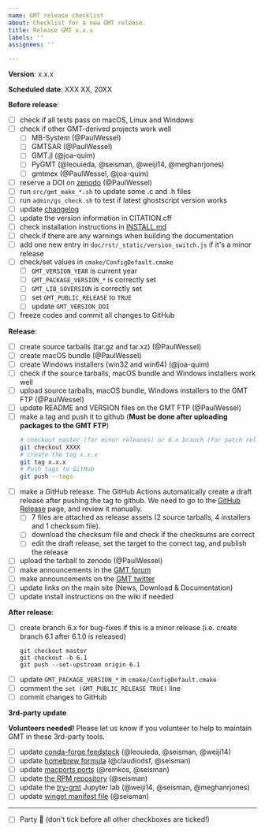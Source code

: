 ```yaml
---
name: GMT release checklist
about: Checklist for a new GMT release.
title: Release GMT x.x.x
labels: ''
assignees: ''

---
```


**Version**:  x.x.x

**Scheduled date**: XXX XX, 20XX

**Before release**:

- [ ] check if all tests pass on macOS, Linux and Windows
- [ ] check if other GMT-derived projects work well
	- [ ] MB-System (@PaulWessel)
	- [ ] GMTSAR (@PaulWessel)
	- [ ] GMT.jl (@joa-quim)
	- [ ] PyGMT (@leouieda, @seisman, @weiji14, @meghanrjones)
	- [ ] gmtmex (@PaulWessel, @joa-quim)
- [ ] reserve a DOI on [zenodo](https://zenodo.org) (@PaulWessel)
- [ ] run `src/gmt_make_*.sh` to update some .c and .h files
- [ ] run `admin/gs_check.sh` to test if latest ghostscript version works
- [ ] update [changelog](https://github.com/GenericMappingTools/gmt/blob/master/doc/rst/source/changes.rst)
- [ ] update the version information in CITATION.cff
- [ ] check installation instructions in [INSTALL.md](https://github.com/GenericMappingTools/gmt/blob/master/INSTALL.md)
- [ ] check if there are any warnings when building the documentation
- [ ] add one new entry in `doc/rst/_static/version_switch.js` if it's a minor release
- [ ] check/set values in `cmake/ConfigDefault.cmake`
    - [ ] `GMT_VERSION_YEAR` is current year
    - [ ] `GMT_PACKAGE_VERSION_*` is correctly set
    - [ ] `GMT_LIB_SOVERSION` is correctly set
    - [ ] set `GMT_PUBLIC_RELEASE` to `TRUE`
    - [ ] update `GMT_VERSION_DOI`
- [ ] freeze codes and commit all changes to GitHub

**Release**:

- [ ] create source tarballs (tar.gz and tar.xz) (@PaulWessel)
- [ ] create macOS bundle (@PaulWessel)
- [ ] create Windows installers (win32 and win64) (@joa-quim)
- [ ] check if the source tarballs, macOS bundle and Windows installers work well
- [ ] upload source tarballs, macOS bundle, Windows installers to the GMT FTP (@PaulWessel)
- [ ] update README and VERSION files on the GMT FTP (@PaulWessel)
- [ ] make a tag and push it to github (**Must be done after uploading packages to the GMT FTP**)
    ```bash
    # checkout master (for minor releases) or 6.x branch (for patch releases)
    git checkout XXXX
    # create the tag x.x.x
    git tag x.x.x
    # Push tags to GitHub
    git push --tags
    ```
- [ ] make a GitHub release.
  The GitHub Actions automatically create a draft release after pushing the tag to github.
  We need to go to the [GitHub Release](https://github.com/GenericMappingTools/gmt/releases) page, and review it manually.
  - [ ] 7 files are attached as release assets (2 source tarballs, 4 installers and 1 checksum file).
  - [ ] download the checksum file and check if the checksums are correct
  - [ ] edit the draft release, set the target to the correct tag, and publish the release
- [ ] upload the tarball to zenodo (@PaulWessel)
- [ ] make announcements in the [GMT forum](https://forum.generic-mapping-tools.org/)
- [ ] make announcements on the [GMT twitter](https://twitter.com/gmt_dev)
- [ ] update links on the main site (News, Download & Documentation)
- [ ] update install instructions on the wiki if needed

**After release**:

- [ ] create branch 6.x for bug-fixes if this is a minor release (i.e. create branch 6.1 after 6.1.0 is released)
  ```
  git checkout master
  git checkout -b 6.1
  git push --set-upstream origin 6.1
  ```
- [ ] update `GMT_PACKAGE_VERSION_*` in `cmake/ConfigDefault.cmake`
- [ ] comment the `set (GMT_PUBLIC_RELEASE TRUE)` line
- [ ] commit changes to GitHub

**3rd-party update**

**Volunteers needed!** Please let us know if you volunteer to help to maintain GMT in these 3rd-party tools.

- [ ] update [conda-forge feedstock](https://github.com/conda-forge/gmt-feedstock) (@leouieda, @seisman, @weiji14)
- [ ] update [homebrew formula](https://github.com/Homebrew/homebrew-core/blob/master/Formula/gmt.rb) (@claudiodsf, @seisman)
- [ ] update [macports ports](https://github.com/macports/macports-ports/blob/master/science/gmt5/Portfile) (@remkos, @seisman)
- [ ] update [the RPM repository](https://copr.fedorainfracloud.org/coprs/genericmappingtools/gmt/) (@seisman)
- [ ] update the [try-gmt](https://github.com/GenericMappingTools/try-gmt) Jupyter lab (@weiji14, @seisman, @meghanrjones)
- [ ] update [winget manifest file](https://github.com/microsoft/winget-pkgs/tree/master/manifests/g/GenericMappingTools/gmt) (@seisman)

---

- [ ] Party :tada: (don't tick before all other checkboxes are ticked!)
